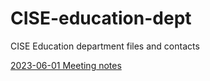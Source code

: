 # CISE-education-dept
CISE Education department files and contacts 

[2023-06-01 Meeting notes](https://docs.google.com/document/d/1rsuv2yYIXQcZZA7Q0wld5oZcOC6tPTXW_iFKVnbYq58/edit?usp=sharing)

